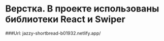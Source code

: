 # Верстка. В проекте использованы библиотеки React и Swiper
###Url: jazzy-shortbread-b01932.netlify.app/
